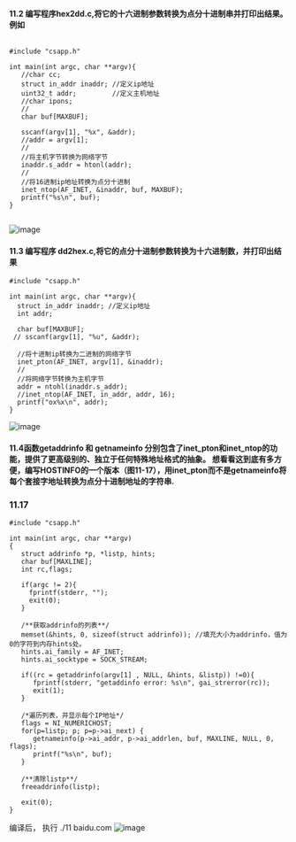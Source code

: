 #### 11.2 编写程序hex2dd.c,将它的十六进制参数转换为点分十进制串并打印出结果。 例如

```

#include "csapp.h"

int main(int argc, char **argv){
   //char cc;
   struct in_addr inaddr; //定义ip地址
   uint32_t addr;         //定义主机地址
   //char ipons;
   //            
   char buf[MAXBUF];

   sscanf(argv[1], "%x", &addr);
   //addr = argv[1];
   //                  
   //将主机字节转换为网络字节
   inaddr.s_addr = htonl(addr);
   //                           
   //将16进制ip地址转换为点分十进制
   inet_ntop(AF_INET, &inaddr, buf, MAXBUF);
   printf("%s\n", buf);
}


```
![image](https://user-images.githubusercontent.com/18367460/201466515-bf3f14ff-c5dc-4cd3-992f-36773f4e6c67.png)

#### 11.3 编写程序 dd2hex.c,将它的点分十进制参数转换为十六进制数，并打印出结果

```
#include "csapp.h"

int main(int argc, char **argv){
  struct in_addr inaddr; //定义ip地址
  int addr;

  char buf[MAXBUF];
 // sscanf(argv[1], "%u", &addr);

  //将十进制ip转换为二进制的网络字节
  inet_pton(AF_INET, argv[1], &inaddr);
  //    
  //将网络字节转换为主机字节
  addr = ntohl(inaddr.s_addr);
  //inet_ntop(AF_INET, in_addr, addr, 16);
  printf("ox%x\n", addr);
}

```
![image](https://user-images.githubusercontent.com/18367460/201469780-b097313a-e52d-43fc-a3de-7a1b178ed86f.png)

#### 11.4函数getaddrinfo 和 getnameinfo 分别包含了inet_pton和inet_ntop的功能，提供了更高级别的、独立于任何特殊地址格式的抽象。 想看看这到底有多方便，编写HOSTINFO的一个版本（图11-17），用inet_pton而不是getnameinfo将每个套接字地址转换为点分十进制地址的字符串.


### 11.17
```
#include "csapp.h"

int main(int argc, char **argv)
{
   struct addrinfo *p, *listp, hints;
   char buf[MAXLINE];
   int rc,flags;
   
   if(argc != 2){
     fprintf(stderr, "");
     exit(0);
   }
   
   /**获取addrinfo的列表**/
   memset(&hints, 0, sizeof(struct addrinfo)); //填充大小为addrinfo，值为0的字符到内存hints处。
   hints.ai_family = AF_INET;
   hints.ai_socktype = SOCK_STREAM;
   
   if((rc = getaddrinfo(argv[1] , NULL, &hints, &listp)) !=0){
      fprintf(stderr, "getaddinfo error: %s\n", gai_strerror(rc));
      exit(1);
   }
   
   /*遍历列表，并显示每个IP地址*/
   flags = NI_NUMERICHOST;
   for(p=listp; p; p=p->ai_next) {
      getnameinfo(p->ai_addr, p->ai_addrlen, buf, MAXLINE, NULL, 0, flags);
      printf("%s\n", buf);
   }
   
   /**清除listp**/
   freeaddrinfo(listp);
   
   exit(0);
}

```
编译后，
执行 ./11 baidu.com
![image](https://user-images.githubusercontent.com/18367460/200820981-10dce790-47e9-4704-ac7b-cd3d3f07f45d.png)

